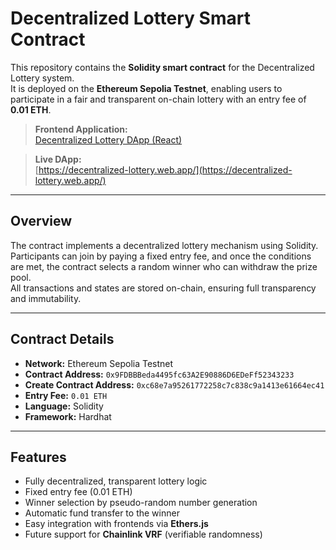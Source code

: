 # Decentralized Lottery Smart Contract

This repository contains the **Solidity smart contract** for the Decentralized Lottery system.  
It is deployed on the **Ethereum Sepolia Testnet**, enabling users to participate in a fair and transparent on-chain lottery with an entry fee of **0.01 ETH**.

> **Frontend Application:**  
> [Decentralized Lottery DApp (React)](https://github.com/rtxmythically/decentralized-lottery)

> **Live DApp:**  
> [https://decentralized-lottery.web.app/](https://decentralized-lottery.web.app/)

---

## Overview

The contract implements a decentralized lottery mechanism using Solidity.  
Participants can join by paying a fixed entry fee, and once the conditions are met, the contract selects a random winner who can withdraw the prize pool.  
All transactions and states are stored on-chain, ensuring full transparency and immutability.

---

## Contract Details

- **Network:** Ethereum Sepolia Testnet  
- **Contract Address:** `0x9FDBBBeda4495fc63A2E90886D6EDeFf52343233`  
- **Create Contract Address:** `0xc68e7a95261772258c7c838c9a1413e61664ec41`  
- **Entry Fee:** `0.01 ETH`  
- **Language:** Solidity  
- **Framework:** Hardhat  

---

## Features

- Fully decentralized, transparent lottery logic  
- Fixed entry fee (0.01 ETH)  
- Winner selection by pseudo-random number generation  
- Automatic fund transfer to the winner  
- Easy integration with frontends via **Ethers.js**  
- Future support for **Chainlink VRF** (verifiable randomness)

